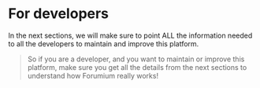 # For developers

In the next sections, we will make sure to point ALL the information needed to all the developers to maintain and improve this platform.

> So if you are a developer, and you want to maintain or improve this platform, make sure you get all the details from the next sections to understand how Forumium really works!